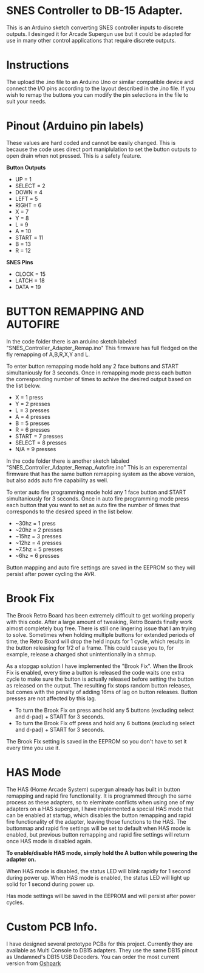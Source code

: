 # SNES Controller to DB-15 Adapter.

This is an Arduino sketch converting SNES controller inputs to discrete outputs. I desinged it for Arcade Supergun use but it could be adapted for use in many other control applications that require discrete outputs.

# Instructions

The upload the .ino file to an Arduino Uno or similar compatible device and connect the I/O pins according to the layout described in the .ino file. If you wish to remap the buttons you can modify the pin selections in the file to suit your needs. 

# Pinout (Arduino pin labels) 

  These values are hard coded and cannot be easily changed. This is because the code uses direct port maniplulation to set the button outputs to open drain when not pressed. This is a safety feature.

**Button Outputs**
  - UP    = 1
  - SELECT = 2
  - DOWN  = 4
  - LEFT  = 5
  - RIGHT = 6
  - X     = 7
  - Y     = 8
  - L     = 9
  - A     = 10
  - START = 11  
  - B     = 13
  - R     = 12

**SNES Pins**
 - CLOCK = 15
 - LATCH = 18
 - DATA = 19

# BUTTON REMAPPING AND AUTOFIRE

In the code folder there is an arduino sketch labeled "SNES_Controller_Adapter_Remap.ino" This firmware has full fledged on the fly remapping of A,B,R,X,Y and L. 

To enter button remapping mode hold any 2 face buttons and START simultaniously for 3 seconds.
Once in remapping mode press each button the corresponding number of times to achive the desired output based on the list below.

 - X = 1 press
 - Y = 2 presses
 - L = 3 presses
 - A = 4 presses
 - B = 5 presses
 - R = 6 presses
 - START = 7 presses  
 - SELECT = 8 presses  
 - N/A = 9 presses
 
 In the code folder there is another sketch labaled "SNES_Controller_Adapter_Remap_Autofire.ino" This is an experemental firmware that has the same button remapping system as the above version, but also adds auto fire capability as well. 
 
 To enter auto fire programming mode hold any 1 face button and START simultaniously for 3 seconds. 
 Once in auto fire programming mode press each button that you want to set as auto fire the number of times that corresponds to the desired speed in the list below.
 
  - ~30hz = 1 press
  - ~20hz = 2 presses
  - ~15hz = 3 presses
  - ~12hz = 4 presses
  - ~7.5hz = 5 presses
  - ~6hz = 6 presses

Button mapping and auto fire settings are saved in the EEPROM so they will persist after power cycling the AVR.

# Brook Fix #

The Brook Retro Board has been extremely difficult to get working properly with this code. After a large amount of tweaking, Retro Boards finally work almost completely bug free. There is still one lingering issue that I am trying to solve. Sometimes when holding multiple buttons for extended periods of time, the Retro Board will drop the held inputs for 1 cycle, which results in the button releasing for 1/2 of a frame. This could cause you to, for example, release a charged shot unintentionally in a shmup.

As a stopgap solution I have implemented the "Brook Fix". When the Brook Fix is enabled, every time a button is released the code waits one extra cycle to make sure the button is actually released before setting the button as released on the output. The resulting fix stops random button releases, but comes with the penalty of adding 16ms of lag on button releases. Button presses are not affected by this lag. 

 - To turn the Brook Fix on press and hold any 5 buttons (excluding select and d-pad) + START for 3 seconds.
 - To turn the Brook Fix off press and hold any 6 buttons (excluding select and d-pad) + START for 3 seconds.
 
 The Brook Fix setting is saved in the EEPROM so you don't have to set it every time you use it.
 
 # HAS Mode #
 
 The HAS (Home Arcade System) supergun already has built in button remapping and rapid fire functionality. It is programmed through the same process as these adapters, so to eleminate conflicts when using one of my adapters on a HAS supergun, I have implemented a special HAS mode that can be enabled at startup, which disables the button remapping and rapid fire functionality of the adapter, leaving those functions to the HAS. The buttonmap and rapid fire settings will be set to default when HAS mode is enabled, but previous button remapping and rapid fire settings will return once HAS mode is disabled again.
 
  **To enable/disable HAS mode, simply hold the A button while powering the adapter on.**
  
  When HAS mode is disabled, the status LED will blink rapidly for 1 second during power up. When HAS mode is enabled, the status LED will light up solid for 1 second during power up. 
  
  Has mode settings will be saved in the EEPROM and will persist after power cycles. 

# Custom PCB Info.

I have designed several prototype PCBs for this project. Currently they are available as Multi Console to DB15 adapters. They use the same DB15 pinout as Undamned's DB15 USB Decoders. You can order the most current version from <a href="https://oshpark.com/shared_projects/X40sm7os">Oshpark</a>
